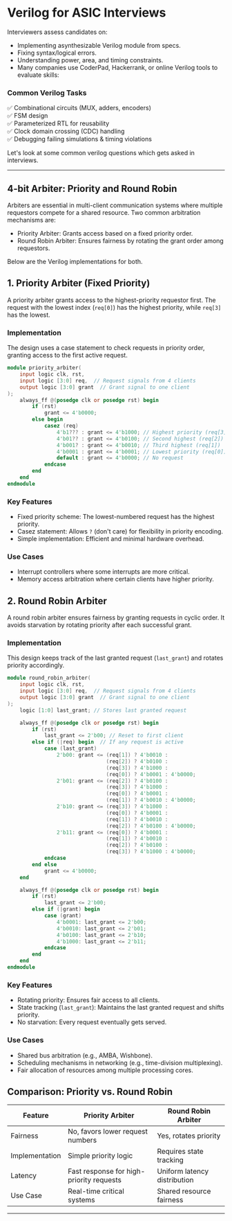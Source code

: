 # Verilog for ASIC Interviews

Interviewers assess candidates on:

- Implementing asynthesizable Verilog module from specs.
- Fixing syntax/logical errors.
- Understanding power, area, and timing constraints. 
- Many companies use CoderPad, Hackerrank, or online Verilog tools to evaluate skills:

### Common Verilog Tasks  
✅ Combinational circuits (MUX, adders, encoders)  
✅ FSM design  
✅ Parameterized RTL for reusability  
✅ Clock domain crossing (CDC) handling  
✅ Debugging failing simulations & timing violations

Let's look at some common verilog questions which gets asked in interviews.

---
## 4-bit Arbiter: Priority and Round Robin

Arbiters are essential in multi-client communication systems where multiple requestors compete for a shared resource. Two common arbitration mechanisms are:

- Priority Arbiter: Grants access based on a fixed priority order.
- Round Robin Arbiter: Ensures fairness by rotating the grant order among requestors.

Below are the Verilog implementations for both.

## 1. Priority Arbiter (Fixed Priority)
A priority arbiter grants access to the highest-priority requestor first. The request with the lowest index (`req[0]`) has the highest priority, while `req[3]` has the lowest.

### Implementation
The design uses a case statement to check requests in priority order, granting access to the first active request.

```verilog 
module priority_arbiter(
    input logic clk, rst,
    input logic [3:0] req,  // Request signals from 4 clients
    output logic [3:0] grant  // Grant signal to one client
);
    always_ff @(posedge clk or posedge rst) begin
        if (rst)
            grant <= 4'b0000;
        else begin
            casez (req)
                4'b1??? : grant <= 4'b1000; // Highest priority (req[3])
                4'b01?? : grant <= 4'b0100; // Second highest (req[2])
                4'b001? : grant <= 4'b0010; // Third highest (req[1])
                4'b0001 : grant <= 4'b0001; // Lowest priority (req[0])
                default : grant <= 4'b0000; // No request
            endcase
        end
    end
endmodule
```
### Key Features
- Fixed priority scheme: The lowest-numbered request has the highest priority.
- Casez statement: Allows `?` (don't care) for flexibility in priority encoding.
- Simple implementation: Efficient and minimal hardware overhead.

### Use Cases
- Interrupt controllers where some interrupts are more critical.
- Memory access arbitration where certain clients have higher priority.

## 2. Round Robin Arbiter
A round robin arbiter ensures fairness by granting requests in cyclic order. It avoids starvation by rotating priority after each successful grant.

### Implementation
This design keeps track of the last granted request (`last_grant`) and rotates priority accordingly.


```verilog 
module round_robin_arbiter(
    input logic clk, rst,
    input logic [3:0] req,  // Request signals from 4 clients
    output logic [3:0] grant  // Grant signal to one client
);
    logic [1:0] last_grant; // Stores last granted request

    always_ff @(posedge clk or posedge rst) begin
        if (rst)
            last_grant <= 2'b00; // Reset to first client
        else if (|req) begin  // If any request is active
            case (last_grant)
                2'b00: grant <= (req[1]) ? 4'b0010 : 
                                (req[2]) ? 4'b0100 : 
                                (req[3]) ? 4'b1000 : 
                                (req[0]) ? 4'b0001 : 4'b0000;
                2'b01: grant <= (req[2]) ? 4'b0100 : 
                                (req[3]) ? 4'b1000 : 
                                (req[0]) ? 4'b0001 : 
                                (req[1]) ? 4'b0010 : 4'b0000;
                2'b10: grant <= (req[3]) ? 4'b1000 : 
                                (req[0]) ? 4'b0001 : 
                                (req[1]) ? 4'b0010 : 
                                (req[2]) ? 4'b0100 : 4'b0000;
                2'b11: grant <= (req[0]) ? 4'b0001 : 
                                (req[1]) ? 4'b0010 : 
                                (req[2]) ? 4'b0100 : 
                                (req[3]) ? 4'b1000 : 4'b0000;
            endcase
        end else
            grant <= 4'b0000;
    end

    always_ff @(posedge clk or posedge rst) begin
        if (rst)
            last_grant <= 2'b00;
        else if (|grant) begin
            case (grant)
                4'b0001: last_grant <= 2'b00;
                4'b0010: last_grant <= 2'b01;
                4'b0100: last_grant <= 2'b10;
                4'b1000: last_grant <= 2'b11;
            endcase
        end
    end
endmodule
```
### Key Features
- Rotating priority: Ensures fair access to all clients.
- State tracking (`last_grant`): Maintains the last granted request and shifts priority.
- No starvation: Every request eventually gets served.

### Use Cases
- Shared bus arbitration (e.g., AMBA, Wishbone).
- Scheduling mechanisms in networking (e.g., time-division multiplexing).
- Fair allocation of resources among multiple processing cores.

## Comparison: Priority vs. Round Robin

| Feature               | Priority Arbiter | Round Robin Arbiter |
|----------------------|----------------|----------------|
| Fairness         | No, favors lower request numbers | Yes, rotates priority |
| Implementation   | Simple priority logic | Requires state tracking |
| Latency          | Fast response for high-priority requests | Uniform latency distribution |
| Use Case         | Real-time critical systems | Shared resource fairness |

---

